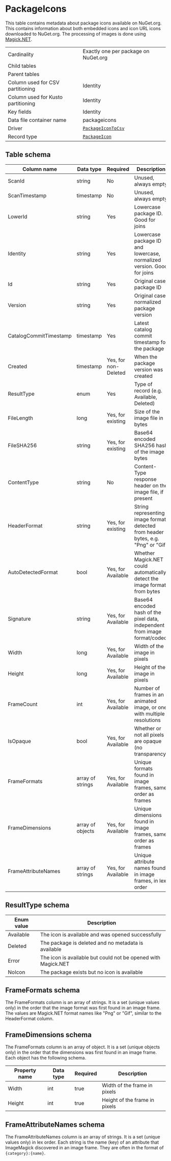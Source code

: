 # PackageIcons

This table contains metadata about package icons available on NuGet.org. This contains information about both embedded
icons and icon URL icons downloaded to NuGet.org. The processing of images is done using [Magick.NET](https://github.com/dlemstra/Magick.NET).

|                                    |                                                                                 |
| ---------------------------------- | ------------------------------------------------------------------------------- |
| Cardinality                        | Exactly one per package on NuGet.org                                            |
| Child tables                       |                                                                                 |
| Parent tables                      |                                                                                 |
| Column used for CSV partitioning   | Identity                                                                        |
| Column used for Kusto partitioning | Identity                                                                        |
| Key fields                         | Identity                                                                        |
| Data file container name           | packageicons                                                                    |
| Driver                             | [`PackageIconToCsv`](../drivers/PackageIconToCsv.md)                            |
| Record type                        | [`PackageIcon`](../../src/Worker.Logic/Drivers/PackageIconToCsv/PackageIcon.cs) |

## Table schema

| Column name            | Data type        | Required             | Description                                                                      |
| ---------------------- | ---------------- | -------------------- | -------------------------------------------------------------------------------- |
| ScanId                 | string           | No                   | Unused, always empty                                                             |
| ScanTimestamp          | timestamp        | No                   | Unused, always empty                                                             |
| LowerId                | string           | Yes                  | Lowercase package ID. Good for joins                                             |
| Identity               | string           | Yes                  | Lowercase package ID and lowercase, normalized version. Good for joins           |
| Id                     | string           | Yes                  | Original case package ID                                                         |
| Version                | string           | Yes                  | Original case, normalized package version                                        |
| CatalogCommitTimestamp | timestamp        | Yes                  | Latest catalog commit timestamp for the package                                  |
| Created                | timestamp        | Yes, for non-Deleted | When the package version was created                                             |
| ResultType             | enum             | Yes                  | Type of record (e.g. Available, Deleted)                                         |
| FileLength             | long             | Yes, for existing    | Size of the image file in bytes                                                  |
| FileSHA256             | string           | Yes, for existing    | Base64 encoded SHA256 hash of the image bytes                                    |
| ContentType            | string           | No                   | Content-Type response header on the image file, if present                       |
| HeaderFormat           | string           | Yes, for existing    | String representing image format detected from header bytes, e.g. "Png" or "Gif" |
| AutoDetectedFormat     | bool             | Yes, for Available   | Whether Magick.NET could automatically detect the image format from bytes        |
| Signature              | string           | Yes, for Available   | Base64 encoded hash of the pixel data, independent from image format/codec       |
| Width                  | long             | Yes, for Available   | Width of the image in pixels                                                     |
| Height                 | long             | Yes, for Available   | Height of the image in pixels                                                    |
| FrameCount             | int              | Yes, for Available   | Number of frames in an animated image, or one with multiple resolutions          |
| IsOpaque               | bool             | Yes, for Available   | Whether or not all pixels are opaque (no transparency)                           |
| FrameFormats           | array of strings | Yes, for Available   | Unique formats found in image frames, same order as frames                       |
| FrameDimensions        | array of objects | Yes, for Available   | Unique dimensions found in image frames, same order as frames                    |
| FrameAttributeNames    | array of strings | Yes, for Available   | Unique attribute names found in image frames, in lex order                       |

## ResultType schema

| Enum value | Description                                                   |
| ---------- | ------------------------------------------------------------- |
| Available  | The icon is available and was opened successfully             |
| Deleted    | The package is deleted and no metadata is available           |
| Error      | The icon is available but could not be opened with Magick.NET |
| NoIcon     | The package exists but no icon is available                   |

## FrameFormats schema

The FrameFormats column is an array of strings. It is a set (unique values only) in the order that the image format was first found in an image frame. The values are Magick.NET format names like "Png" or "Gif", similar to the HeaderFormat column.

## FrameDimensions schema

The FrameFormats column is an array of object. It is a set (unique objects only) in the order that the dimensions was first found in an image frame. Each object has the following schema.

| Property name | Data type | Required | Description                   |
| ------------- | --------- | -------- | ----------------------------- |
| Width         | int       | true     | Width of the frame in pixels  |
| Height        | int       | true     | Height of the frame in pixels |

## FrameAttributeNames schema

The FrameAttributeNames column is an array of strings. It is a set (unique values only) in lex order. Each string is the name (key) of an attribute that ImageMagick discovered in an image frame. They are often in the format of `{category}:{name}`.
